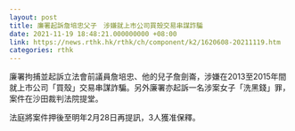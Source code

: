 ```yaml
---
layout: post
title: 廉署起訴詹培忠父子　涉嫌就上市公司買殼交易串謀詐騙
date: 2021-11-19 18:48:21.000000000 +08:00
link: https://news.rthk.hk/rthk/ch/component/k2/1620608-20211119.htm
categories: rthk
---
```


廉署拘捕並起訴立法會前議員詹培忠、他的兒子詹劍崙，涉嫌在2013至2015年間就上市公司「買殼」交易串謀詐騙。另外廉署亦起訴一名涉案女子「洗黑錢」罪，案件在沙田裁判法院提堂。

法庭將案件押後至明年2月28日再提訊，3人獲准保釋。
